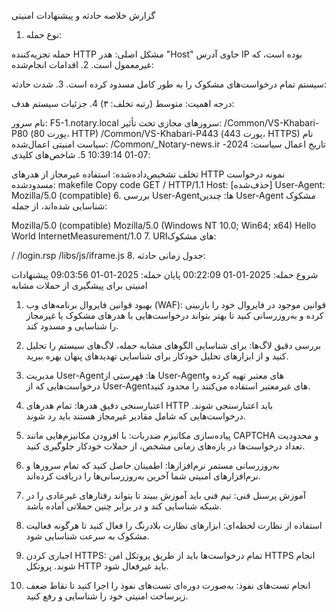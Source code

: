 گزارش خلاصه حادثه و پیشنهادات امنیتی
1. نوع حمله:

حمله تجزیه‌کننده HTTP
مشکل اصلی: هدر "Host" حاوی آدرس IP بوده است، که غیرمعمول است.
2. اقدامات انجام‌شده:

سیستم تمام درخواست‌های مشکوک را به طور کامل مسدود کرده است.
3. شدت حادثه:

درجه اهمیت: متوسط (رتبه تخلف: ۳)
4. جزئیات سیستم هدف:

نام سرور: F5-1.notary.local
سرورهای مجازی تحت تأثیر:
/Common/VS-Khabari-P80 (پورت 80، HTTP)
/Common/VS-Khabari-P443 (پورت 443، HTTPS)
نام سیاست امنیتی اعمال‌شده: /Common/_Notary-news.ir
تاریخ اعمال سیاست: 2024-07-01 10:39:14
5. شاخص‌های کلیدی:

تخلف تشخیص‌داده‌شده: استفاده غیرمجاز از هدرهای HTTP
نمونه درخواست مسدود‌شده:
makefile
Copy code
GET / HTTP/1.1
Host: [حذف‌شده]
User-Agent: Mozilla/5.0 (compatible)
6. بررسی User-Agent‌ها:
چندین User-Agent مشکوک شناسایی شده‌اند، از جمله:

Mozilla/5.0 (compatible)
Mozilla/5.0 (Windows NT 10.0; Win64; x64)
Hello World
InternetMeasurement/1.0
7. URI‌های مشکوک:

/
/login.rsp
/libs/js/iframe.js
8. جدول زمانی حادثه:

شروع حمله: 2025-01-01 00:22:09
پایان حمله: 2025-01-01 09:03:56
پیشنهادات امنیتی برای پیشگیری از حملات مشابه
1. بهبود قوانین فایروال برنامه‌های وب (WAF):
قوانین موجود در فایروال خود را بازبینی کرده و به‌روزرسانی کنید تا بهتر بتواند درخواست‌هایی با هدرهای مشکوک یا غیرمجاز را شناسایی و مسدود کند.

2. بررسی دقیق لاگ‌ها:
برای شناسایی الگوهای مشابه حمله، لاگ‌های سیستم را تحلیل کنید و از ابزارهای تحلیل خودکار برای شناسایی تهدیدهای پنهان بهره ببرید.

3. مدیریت User-Agent‌ها:
فهرستی از User-Agent‌های معتبر تهیه کرده و درخواست‌هایی که از User-Agent‌های غیرمعتبر استفاده می‌کنند را محدود کنید.

4. اعتبارسنجی دقیق هدرها:
تمام هدرهای HTTP باید اعتبارسنجی شوند. درخواست‌هایی که شامل مقادیر غیرمجاز هستند باید رد شوند.

5. پیاده‌سازی مکانیزم ضدربات:
با افزودن مکانیزم‌هایی مانند CAPTCHA و محدودیت تعداد درخواست‌ها در بازه‌های زمانی مشخص، از حملات خودکار جلوگیری کنید.

6. به‌روزرسانی مستمر نرم‌افزارها:
اطمینان حاصل کنید که تمام سرورها و نرم‌افزارهای امنیتی شما آخرین به‌روزرسانی‌ها را دریافت کرده‌اند.

7. آموزش پرسنل فنی:
تیم فنی باید آموزش ببیند تا بتواند رفتارهای غیرعادی را در شبکه شناسایی کند و در برابر چنین حملاتی آماده باشد.

8. استفاده از نظارت لحظه‌ای:
ابزارهای نظارت بلادرنگ را فعال کنید تا هرگونه فعالیت مشکوک به سرعت شناسایی شود.

9. اجباری کردن HTTPS:
تمام درخواست‌ها باید از طریق پروتکل امن HTTPS انجام شوند. پروتکل HTTP باید غیرفعال شود.

10. انجام تست‌های نفوذ:
به‌صورت دوره‌ای تست‌های نفوذ را اجرا کنید تا نقاط ضعف زیرساخت امنیتی خود را شناسایی و رفع کنید.

